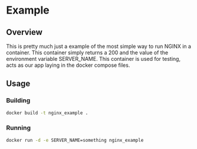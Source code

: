 # Example 

## Overview
This is pretty much just a example of the most simple way to run NGINX in a container. This container simply returns a 200 and the value of the environment variable SERVER_NAME. This container is used for testing, acts as our app laying in the docker compose files.

## Usage 

### Building
```bash 
docker build -t nginx_example .
```

### Running
```bash
docker run -d -e SERVER_NAME=something nginx_example
```


